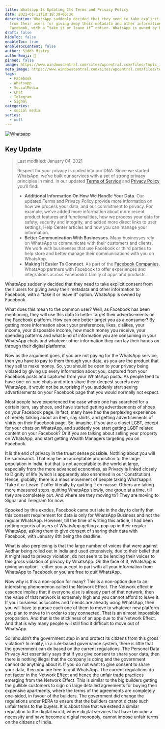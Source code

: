 ```yaml
---
title: Whatsapp Is Updating Its Terms and Privacy Policy
date: 2021-01-11T18:18:30+05:30
description: WhatsApp suddenly decided that they need to take explicit consent
  from their users for giving away their metadata and other information to
  Facebook, with a “take it or leave it” option. WhatsApp is owned by Facebook.
draft: false
hideToc: false
enableToc: true
enableTocContent: false
author: Siddh Mistry
authorEmoji: 🤯
pinned: false
image: https://www.windowscentral.com/sites/wpcentral.com/files/topic_images/2015/whatsapp-messenger-logo.png
meta_image: https://www.windowscentral.com/sites/wpcentral.com/files/topic_images/2015/whatsapp-messenger-logo.png
tags:
  - Facebook
  - Whatsapp
  - SocialMedia
  - Chat
  - Telegram
  - Signal
categories:
  - social media
series:
  - null
---
```


![Whatsapp](/images/talks/whatsapp.png)

## Key Update

> Last modified: January 04, 2021
>
> Respect for your privacy is coded into our DNA. Since we started WhatsApp, we’ve built our services with a set of strong privacy principles in mind. In our updated [Terms of Service](https://www.whatsapp.com/legal/updates/terms-of-service) and [Privacy Policy](https://www.whatsapp.com/legal/updates/privacy-policy) you’ll find:
>
> - **Additional Information On How We Handle Your Data**. Our updated Terms and Privacy Policy provide more information on how we process your data, and our commitment to privacy. For example, we’ve added more information about more recent product features and functionalities, how we process your data for safety, security and integrity, and added more direct links to user settings, Help Center articles and how you can manage your information.
> - **Better Communication With Businesses**. Many businesses rely on WhatsApp to communicate with their customers and clients. We work with businesses that use Facebook or third parties to help store and better manage their communications with you on WhatsApp.
> - **Making It Easier To Connect**. As part of the [Facebook Companies](https://faq.whatsapp.com/general/security-and-privacy/the-facebook-companies), WhatsApp partners with Facebook to offer experiences and integrations across Facebook’s family of apps and products.

WhatsApp suddenly decided that they need to take explicit consent from their users for giving away their metadata and other information to Facebook, with a “take it or leave it” option. WhatsApp is owned by Facebook.

What does this mean to the common user? Well, as Facebook has been mentioning, they will use this data to better target their advertisements on the Facebook platform. How can one better target you as a consumer? By getting more information about your preferences, likes, dislikes, your income, your disposable income, how much money you receive, your spending patterns and what kind of information you are consuming in your WhatsApp chats and whatever other information they can lay their hands on through their digital platforms.

Now as the argument goes, if you are not paying for the WhatsApp service, then you have to pay to them through your data, as you are the product that they sell to make money. So, you should be open to your privacy being violated by giving up every information about you, captured from your Facebook posts and captured from your WhatsApp posts. As people tend to have one-on-one chats and often share their deepest secrets over WhatsApp, it would not be surprising if you suddenly start seeing advertisements on your Facebook page that you would normally not expect.

Most people have experienced the case where one has searched for a certain item, say shoes, and have started getting advertisements of shoes on your Facebook page. In fact, many have had the perplexing experience of merely talking about an item, say shirts, and getting advertisements of shirts on their Facebook page. So, imagine, if you are a closet LGBT, except for your chats on WhatsApp, and suddenly you start getting LGBT related content on your Facebook? Or if you are talking about selling your property on WhatsApp, and start getting Wealth Managers targeting you on Facebook.

It is the end of privacy in the truest sense possible. Nothing about you will be sacrosanct. That may be an acceptable proposition to the large population in India, but that is not acceptable to the world at large, especially from the more advanced economies, as Privacy is linked closely to Dignity of life (which is apparently also enshrined in our Constitution). Hence, globally, there is a mass movement of people taking What’sapp’s ‘Take it or Leave it’ offer literally by quitting it en masse. Others are taking more measured steps, quitting WhatsApp slowly, one group at a time, till they are completely out. And where are they moving to? They are moving to Signal and Telegram for now.

Spooked by this exodus, Facebook came out late in the day to clarify that this consent requirement for data is only for WhatsApp Business and not the regular WhatsApp. However, till the time of writing this article, I had been getting reports of users of WhatsApp getting a pop-up in their regular WhatsApp, asking them to give consent of sharing their data with Facebook, with January 8th being the deadline.

What is also perplexing is that the large number of voices that were against Aadhar being rolled out in India and used extensively, due to their belief that it might lead to privacy violation, do not seem to be lending their voices to this gross violation of privacy by WhatsApp. On the face of it, WhatsApp is giving an option – either you accept to part with all your information from WhatsApp to Facebook or you are free to quit WhatsApp.

Now why is this a non-option for many? This is a non-option due to an interesting phenomenon called the Network Effect. The Network effect in essence implies that if everyone else is already part of that network, then the value of that network is extremely high and you cannot afford to leave it. If your business associates and friends are already using WhatsApp, then you will have to pursue each one of them to move to whatever new platform you plan to move to in order to stay connected. That is an almost impossible proposition. And that is the stickiness of an app due to the Network Effect. And that is why many people will still find it difficult to move out of WhatsApp.

So, shouldn’t the government step in and protect its citizens from this gross violation? In reality, in a rule-based governance system, there is little that the government can do based on the current regulations. The Personal Data Privacy Act essentially says that if you give consent to share your data, then there is nothing illegal that the company is doing and the government cannot do anything about it. If you do not want to give consent to share your data, then you are free to quit WhatsApp. The current regulations do not factor in the Network Effect and hence the unfair trade practices emerging from the Network Effect. This is similar to the big builders getting the gullible customers to sign on large detailed agreements for buying their expensive apartments, where the terms of the agreements are completely one-sided, in favour of the builders. The government did change the regulations under RERA to ensure that the builders cannot dictate such unfair terms to the buyers. It is about time that we extend a similar regulation to the digital world, where digital services that have become a necessity and have become a digital monopoly, cannot impose unfair terms on the citizens of India.